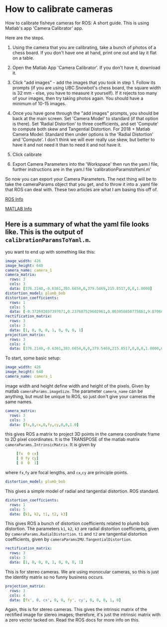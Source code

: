 # How to calibrate cameras

How to calibrate fisheye cameras for ROS: A short guide. This is using Matlab's app 'Camera Calibrator' app.

Here are the steps.

1. Using the camera that you are calibrating, take a bunch of photos of a chess board. If you don't have one at hand, print one out and lay it flat on a table.

2. Open the Matlab App 'Camera Calibrator'. If you don't have it, download it.

3. Click "add images" - add the images that you took in step 1. Follow its prompts (if you are using UBC Snowbot's chess board, the square width is 32 mm - else, you have to measure it yourself). If it rejects too many of your images, then try taking photos again. You should have a minimum of 10-15 images.

4. Once you have gone through the "add images" prompts, you should be back at the main screen. Set 'Camera Model' to standard (if that option is there). Set 'Radial Distortion' to three coefficients, and set 'Compute' to compute both skew and Tangential Distortion. For 2018 + Matlab Camera Model: Standard then under options is the 'Radial Distortion' and 'Compute'. I don't think we will ever really use skew, but better to have it and not need it than to need it and not have it.

5. Click calibrate

6. Export Camera Parameters into the 'Workspace' then run the yam.l file, further instructions are in the yam.l file 'calibrationParamstoYaml.m'

So now you can export your Camera Parameters. The next thing will be to take the cameraParams object that you get, and to throw it into a .yaml file that ROS can deal with. These two articles are what I am basing this off of.



[ROS Info](http://docs.ros.org/api/sensor_msgs/html/msg/CameraInfo.html)

[MATLAB Info](https://se.mathworks.com/help/vision/ref/cameraparameters.html)

## Here is a summary of what the yaml file looks like. This is the output of `calibrationParamsToYaml.m`.

you want to end up with something like this:

```yaml
image_width: 426
image_height: 640
camera_name: camera_1
camera_matrix:
  rows: 3
  cols: 3
  data: [376.2140,-0.6361,303.6654,0,379.5469,215.8517,0,0,1.0000]
distortion_model: plumb_bob
distortion_coefficients:
  rows: 1
  cols: 5
  data: [-0.372692037397071,0.237607529602961,0.003958650775861,9.870688270667489e-04,-0.100696137659218]
rectification_matrix:
  rows: 3
  cols: 3
  data: [1, 0, 0, 0, 1, 0, 0, 0, 1]
projection_matrix:
  rows: 3
  cols: 4
  data: [376.2140,-0.6361,303.6654,0,0,379.5469,215.8517,0,0,0,1.0000,0]
```

To start, some basic setup:

```yaml
image_width: 426
image_height: 640
camera_name: camera_1
```

image width and height define width and height of the pixels. Given by matlab `cameraParams.imageSize`.
The parameter `camera_name` can be anything, but must be unique to ROS, so just don't give your cameras the same names.

```yaml
camera_matrix:
  rows: 3
  cols: 3
  data: [fx,0,cx,0,fy,cy,0,0,1.0]
```

this gives ROS a matrix to project 3D points in the camera coordinate frame to 2D pixel coordinates. It is the TRANSPOSE of the matlab matrix `cameraParams.IntrinsicMatrix`. It is given by

```yaml
     [fx  0 cx]
     [ 0 fy cy]
     [ 0  0  1]
```

where `fx`,`fy` are focal lengths, and `cx`,`cy` are principle points.

```yaml
distortion_model: plumb_bob
```

This gives a simple model of radial and tangential distortion. ROS standard.

```yaml
distortion_coefficients:
  rows: 1
  cols: 5
  data: [k1, k2, t1, t2, k3]
```

This gives ROS a bunch of distortion coefficients related to plumb bob distortion. The parameters `k1`, `k2`, `k3` are radial distortion coefficients, given by `cameraParams.RadialDistortion`. `t1` and `t2` are tangential distortion coefficients, given by `cameraParamsIMU.TangentialDistortion`.

```yaml
rectification_matrix:
  rows: 3
  cols: 3
  data: [1, 0, 0, 0, 1, 0, 0, 0, 1]
```

This is for stereo cameras. We are using monocular cameras, so this is just the identity matrix so no funny business occurs.

```yaml
projection_matrix:
  rows: 3
  cols: 4
  data: [fx', 0, cx', 0, 0, fy', cy', 0, 0, 0, 1, 0]
```

Again, this is for stereo cameras. This gives the intrinsic matrix of the rectified image for stereo images; therefore, it's just the intrinsic matrix with a zero vector tacked on. Read the ROS docs for more info on this.
